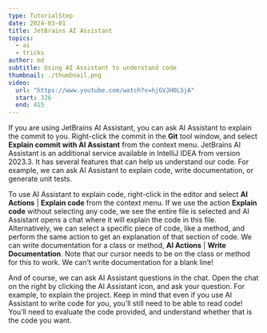 ```yaml
---
type: TutorialStep
date: 2024-03-01
title: JetBrains AI Assistant
topics:
  - ai
  - tricks
author: md
subtitle: Using AI Assistant to understand code
thumbnail: ./thumbnail.png
video:
  url: "https://www.youtube.com/watch?v=hjGVJHOLSjA"
  start: 326
  end: 415
---
```


If you are using JetBrains AI Assistant, you can ask AI Assistant to explain the commit to you. Right-click the commit in the **Git** tool window, and select **Explain commit with AI Assistant** from the context menu. JetBrains AI Assistant is an additional service available in IntelliJ IDEA from version 2023.3. It has several features that can help us understand our code. For example, we can ask AI Assistant to explain code, write documentation, or generate unit tests.

To use AI Assistant to explain code, right-click in the editor and select **AI Actions** | **Explain code** from the context menu. If we use the action **Explain code** without selecting any code, we see the entire file is selected and AI Assistant opens a chat where it will explain the code in this file. Alternatively, we can select a specific piece of code, like a method, and perform the same action to get an explanation of that section of code. We can write documentation for a class or method, **AI Actions** | **Write Documentation**. Note that our cursor needs to be on the class or method for this to work. We can’t write documentation for a blank line!

And of course, we can ask AI Assistant questions in the chat. Open the chat on the right by clicking the AI Assistant icon, and ask your question. For example, to explain the project.
Keep in mind that even if you use AI Assistant to write code for you, you’ll still need to be able to read code! You’ll need to evaluate the code provided, and understand whether that is the code you want.

